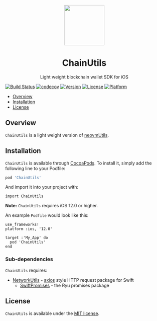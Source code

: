 <p align="center">
<img
src="https://s3.amazonaws.com/ryu-logos/RyuIcon128x128.png?"
width="128px;">
</p>

<h1 align="center">ChainUtils</h1>
<p align="center">
Light weight blockchain wallet SDK for iOS
</p>

[![Build Status](https://travis-ci.com/RyuGames/ChainUtils.svg?branch=master)](https://travis-ci.com/RyuGames/ChainUtils)
[![codecov](https://codecov.io/gh/RyuGames/ChainUtils/branch/master/graph/badge.svg)](https://codecov.io/gh/RyuGames/ChainUtils)
[![Version](https://img.shields.io/cocoapods/v/ChainUtils.svg?style=flat)](https://cocoapods.org/pods/ChainUtils)
[![License](https://img.shields.io/cocoapods/l/ChainUtils.svg?style=flat)](https://cocoapods.org/pods/ChainUtils)
[![Platform](https://img.shields.io/cocoapods/p/ChainUtils.svg?style=flat)](https://cocoapods.org/pods/ChainUtils)

- [Overview](#overview)
- [Installation](#installation)
- [License](#license)

## Overview

`ChainUtils` is a light weight version of [neovmUtils](https://github.com/RyuGames/neovm-utils). 

## Installation

`ChainUtils` is available through [CocoaPods](https://cocoapods.org). To install
it, simply add the following line to your Podfile:

```ruby
pod 'ChainUtils'
```

And import it into your project with:

```
import ChainUtils
```

**Note:** `ChainUtils` requires iOS 12.0 or higher.

An example `Podfile` would look like this:

```
use_frameworks!
platform :ios, '12.0'

target :'My_App' do
  pod 'ChainUtils'
end
```

### Sub-dependencies

`ChainUtils` requires:
- [NetworkUtils](https://github.com/RyuGames/NetworkUtils) - [axios](https://github.com/axios/axios) style HTTP request package for Swift
  - [SwiftPromises](https://github.com/RyuGames/SwiftPromises) - the Ryu promises package

## License

`ChainUtils` is available under the [MIT license](./LICENSE).
